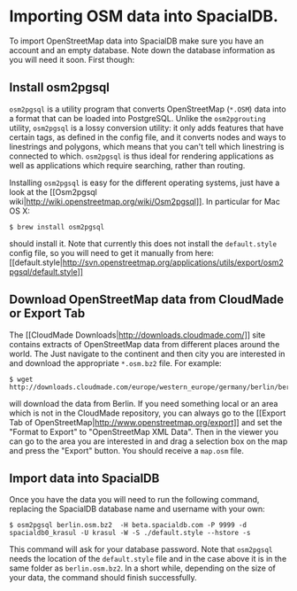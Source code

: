 # Importing OSM data into SpacialDB.

To import OpenStreetMap data into SpacialDB make sure you have an account and an empty database. Note down the database information as you will need it soon. First though:

## Install osm2pgsql

`osm2pgsql` is a utility program that converts OpenStreetMap (`*.OSM`) data into a format that can be loaded into PostgreSQL. Unlike the `osm2pgrouting` utility, `osm2pgsql`  is a lossy conversion utility: it only adds features that have certain tags, as defined in the config file, and it converts nodes and ways to linestrings and polygons, which means  that you can't tell which linestring is connected to which. `osm2pgsql` is thus ideal for rendering applications as well as applications which require searching, rather than routing.

Installing `osm2pgsql` is easy for the different operating systems, just have a look at the [[Osm2pgsql wiki|http://wiki.openstreetmap.org/wiki/Osm2pgsql]]. In particular for Mac OS X:

```console
$ brew install osm2pgsql
```

should install it. Note that currently this does not install the `default.style` config file, so you will need to get it manually from here: [[default.style|http://svn.openstreetmap.org/applications/utils/export/osm2pgsql/default.style]]

## Download OpenStreetMap data from CloudMade or Export Tab

The [[CloudMade Downloads|http://downloads.cloudmade.com/]] site contains extracts of OpenStreetMap data from different places around the world. The Just navigate to the continent and then city you are interested in and download the appropriate `*.osm.bz2` file.  For example:

```console
$ wget http://downloads.cloudmade.com/europe/western_europe/germany/berlin/berlin.osm.bz2
```

will download the data from Berlin. If you need something local or an area which is not in the CloudMade repository, you can always go to the [[Export Tab of OpenStreetMap|http://www.openstreetmap.org/export]] and set the "Format to Export" to "OpenStreetMap XML Data". Then in the viewer you can go to the area you are interested in and drag a selection box on the map and press the "Export" button. You should receive a `map.osm` file.

## Import data into SpacialDB

Once you have the data you will need to run the following command, replacing the SpacialDB database name and username with your own:

```console
$ osm2pgsql berlin.osm.bz2  -H beta.spacialdb.com -P 9999 -d spacialdb0_krasul -U krasul -W -S ./default.style --hstore -s
```

This command will ask for your database password. Note that `osm2pgsql` needs the location of the `default.style` file and in the case above it is in the same folder as `berlin.osm.bz2`. In a short while, depending on the size of your data, the command should finish successfully.

